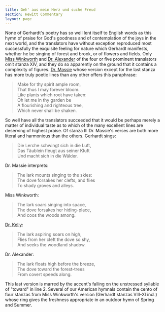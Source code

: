 ```yaml
---
title: Geh' aus mein Herz und suche Freud
section: Hewitt Commentary
layout: page
---
```


None of Gerhardt's poetry has so well lent itself to English words as this hymn of praise for God's goodness and of contemplation of the joys in the next world, and the translators have without exception reproduced most successfully the exquisite feeling for nature which Gerhardt manifests, whether he be singing of forest and brook, or of flowers and fields. Only [Miss Winkworth](/authors/winkworth_c) and [Dr. Alexander](/authors/alexander_j) of the four or five prominent translators omit stanza XIV, and they do so apparently on the ground that it contains a complexity of figures. [Dr. Massie](/authors/massie_e) whose version except for the last stanza has more truly poetic lines than any other offers this paraphrase:

> Make for thy spirit ample room,  
> That thus I may forever bloom.  
> Like plants which root have taken:  
> Oh let me in thy garden be  
> A flourishing and righteous tree,  
> Which never shall be shaken. 

So well have all the translators succeeded that it would be perhaps merely a matter of individual taste as to which of the many excellent lines are deserving of highest praise. Of stanza III Dr. Massie's verses are both more literal and harmonious than the others. Gerhardt sings:

> Die Lerche schwingt sich in die Luft,  
> Das Täublein fleugt aus seiner Kluft  
> Und macht sich in die Wälder. 

Dr. Massie interprets:

> The lark mounts singing to the skies:  
> The dove forsakes her clefts, and flies  
> To shady groves and alleys. 

Miss Winkworth:

> The lark soars singing into space,  
> The dove forsakes her hiding-place,  
> And coos the woods among. 

[Dr. Kelly](/authors/kelly_j):

> The lark aspiring soars on high,  
> Flies from her cleft the dove so shy,  
> And seeks the woodland shadow. 

Dr. Alexander:

> The lark floats high before the breeze,  
> The dove toward the forest-trees  
> From covert speeds along. 

This last version is marred by the accent's falling on the unstressed syllable of "toward" in line 2. Several of our American hymnals contain the cento of four stanzas from Miss Winkworth's version (Gerhardt stanzas VIII-XI incl.) whose ring gives the freshness appropriate in an outdoor hymn of Spring and Summer.